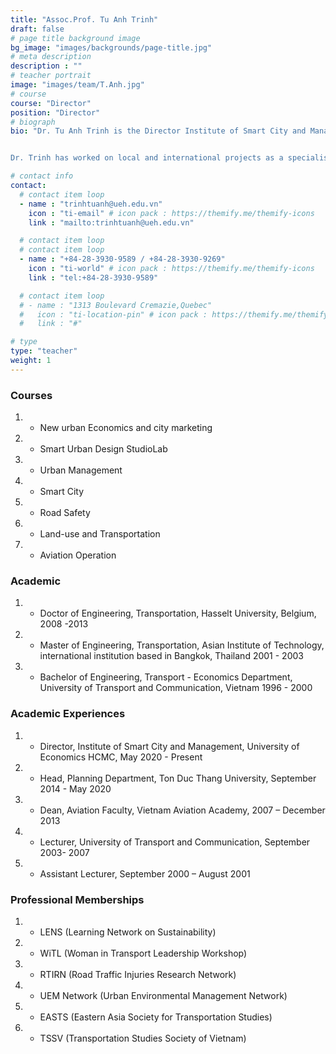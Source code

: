 ```yaml
---
title: "Assoc.Prof. Tu Anh Trinh"
draft: false
# page title background image
bg_image: "images/backgrounds/page-title.jpg"
# meta description
description : ""
# teacher portrait
image: "images/team/T.Anh.jpg"
# course
course: "Director"
position: "Director"
# biograph
bio: "Dr. Tu Anh Trinh is the Director Institute of Smart City and Management, College of Technology and Design, UEH University. She is a guest lecturer, supervisor, and reviewer for master’s and Ph.D. students in international universities such as Trieste University, Hasselt University, Thammasat University, Handong Global University, etc. She is a co-chair/key organizer of international conferences, including the International Conference on Sustainable Development Civil, Urban, and Transportation Engineering (CUTE-2016, 2018), Aviation Future: Challenge and Solution (AFCS, 2020), Resilience by Technology and Design (RTD, 2022), Sustainable University Development: Opportunity and Challenge (SUDOC, 2022).


Dr. Trinh has worked on local and international projects as a specialist and team leader in fields of sustainability, smart cities, urban and transportation planning, traffic safety, transport economics, and aviation operation. She is recognized for her academic excellence during her tenure, as evidenced by her numerous publications in prestigious journals and proceedings for academic and press conferences"

# contact info
contact:
  # contact item loop
  - name : "trinhtuanh@ueh.edu.vn"
    icon : "ti-email" # icon pack : https://themify.me/themify-icons
    link : "mailto:trinhtuanh@ueh.edu.vn"

  # contact item loop
  # contact item loop
  - name : "+84-28-3930-9589 / +84-28-3930-9269"
    icon : "ti-world" # icon pack : https://themify.me/themify-icons
    link : "tel:+84-28-3930-9589"

  # contact item loop
  # - name : "1313 Boulevard Cremazie,Quebec"
  #   icon : "ti-location-pin" # icon pack : https://themify.me/themify-icons
  #   link : "#"

# type
type: "teacher"
weight: 1
---
```


### Courses

1. - New urban Economics and city marketing
1. - Smart Urban Design StudioLab
1. - Urban Management
1. - Smart City
1. - Road Safety
1. - Land-use and Transportation
1. - Aviation Operation

### Academic

1. - Doctor of Engineering, Transportation, Hasselt University, Belgium, 2008 -2013
1. - Master of Engineering, Transportation, Asian Institute of Technology, international institution based in Bangkok, Thailand 2001 - 2003
1. - Bachelor of Engineering, Transport - Economics Department, University of Transport and Communication, Vietnam 1996 - 2000

### Academic Experiences

1. - Director, Institute of Smart City and Management, University of Economics HCMC, May 2020 - Present
1. - Head, Planning Department, Ton Duc Thang University, September 2014 - May 2020
1. - Dean, Aviation Faculty, Vietnam Aviation Academy, 2007 – December 2013
1. - Lecturer, University of Transport and Communication, September 2003- 2007
1. - Assistant Lecturer, September 2000 – August 2001

### Professional Memberships

1. - LENS (Learning Network on Sustainability)
1. - WiTL (Woman in Transport Leadership Workshop)
1. - RTIRN (Road Traffic Injuries Research Network)
1. - UEM Network (Urban Environmental Management Network)
1. - EASTS (Eastern Asia Society for Transportation Studies)
1. - TSSV (Transportation Studies Society of Vietnam)

<!-- ### [PUBLICATIONS](https://scholar.google.com/citations?hl=en&view_op=list_works&gmla=AH70aAXRdl6O1RpzMQTHBN-SOAF7oUQMawjO4TlCcrUTMi0wgP5URi2cR4_i24RhDbn5oLhz_QlRMTa2J9w8ew&user=bQrm2JYAAAAJ) -->
